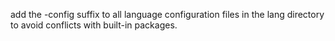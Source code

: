 add the -config suffix to all language configuration files in the lang directory to avoid conflicts with built-in packages.

